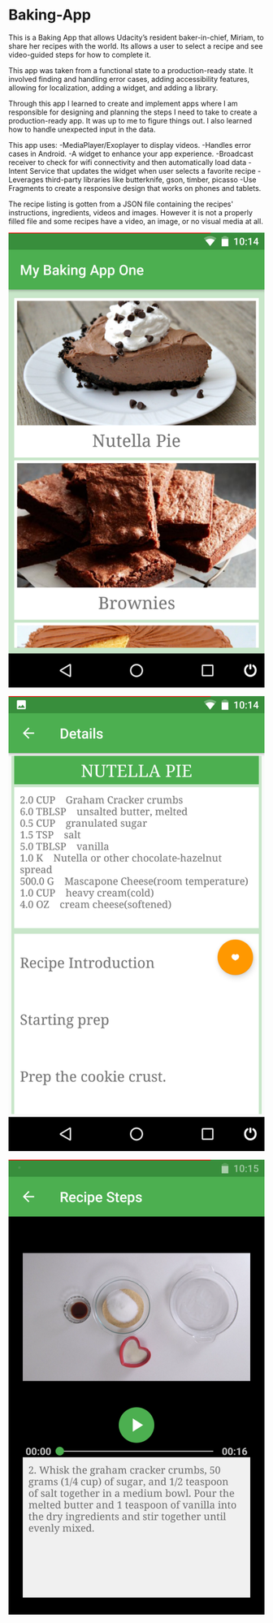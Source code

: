 # Baking-App
This is a Baking App that allows Udacity’s resident baker-in-chief, Miriam, to share her recipes with the world. Its allows a user to 
select a recipe and see video-guided steps for how to complete it.

This app was taken from a functional state to a production-ready state. It involved finding and handling error cases, adding accessibility features, allowing for localization, adding a widget, and adding a library.

Through this app I learned to create and implement apps where I am responsible for designing and planning the steps I need to take to create a production-ready app. It was up to me to figure things out. I also learned how to handle unexpected input in the data.

This app uses:
-MediaPlayer/Exoplayer to display videos.
-Handles error cases in Android.
-A widget to enhance your app experience.
-Broadcast receiver to check for wifi connectivity and then automatically load data
-Intent Service that updates the widget when user selects a favorite recipe
-Leverages third-party libraries like butterknife, gson, timber, picasso
-Use Fragments to create a responsive design that works on phones and tablets.

The recipe listing is gotten from a JSON file containing the recipes' instructions, ingredients, videos and images. However it is not a properly filled file and some recipes have a video, an image, or no visual media at all.


![](https://github.com/Uroos/Baking-App/blob/master/Screenshot_20181222-221419.png)



![](https://github.com/Uroos/Baking-App/blob/master/Screenshot_20181222-221429.png)



![](https://github.com/Uroos/Baking-App/blob/master/Screenshot_20181222-221509.png)


